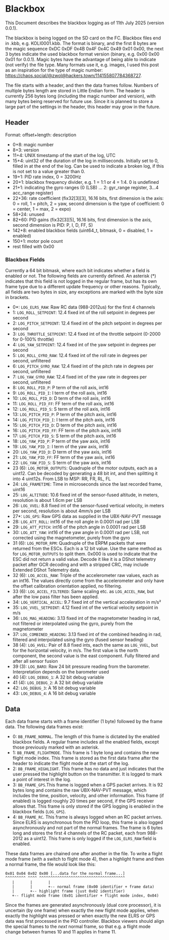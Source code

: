# Blackbox

This Document describes the blackbox logging as of 11th July 2025 (version 0.0.1).

The blackbox is being logged on the SD card on the FC. Blackbox files end in .kbb, e.g. KOLI0001.kbb.
The format is binary, and the first 8 bytes are the magic sequence 0xDC 0xDF 0x4B 0x4F 0x4C 0x49 0x01 0x00, the next 3 bytes indicate the used blackbox format version (binary, e.g. 0x00 0x00 0x01 for 0.0.1).
Magic bytes have the advantage of being able to indicate (not verify) the file type. Many formats use it, e.g. images, I used this post as an inspiration for the type of magic number: https://chaos.social/@zwol@hackers.town/114155807784368727.

The file starts with a header, and then the data frames follow. Numbers of multiple bytes length are stored in Little Endian form. The header is currently 256 bytes long (including the magic number and version), with many bytes being reserved for future use. Since it is planned to store a large part of the settings in the header, this header may grow in the future.

## Header

Format: offset+length: description

-   0+8: magic number
-   8+3: version
-   11+4: UNIX timestamp of the start of the log, UTC
-   15+4: uint32 of the duration of the log in milliseconds. Initially set to 0, filled in at the end of the log. Can be used to indicate a broken log, if this is not set to a value greater than 0.
-   19+1: PID rate index, 0 = 3200Hz
-   20+1: blackbox frequency divider, e.g. 1 = 1:1 or 4 = 1:4. 0 is undefined
-   21+1: indicating the gyro ranges (0 (LSB) ... 2: gyr_range register, 3...4 acc_range register)
-   22+36: rate coefficient (fix32[3][3], 16.16 bits, first dimension is the axis: 0 = roll, 1 = pitch, 2 = yaw, second dimension is the type of coefficient: 0 = center, 1 = max, 2 = expo)
-   58+24: unused
-   82+60: PID gains (fix32[3][5], 16.16 bits, first dimension is the axis, second dimension is PID: P, I, D, FF, S)
-   142+8: enabled blackbox fields (uint64_t, bitmask, 0 = disabled, 1 = enabled)
-   150+1: motor pole count
-   rest filled with 0x00

### Blackbox Fields

Currently a 64 bit bitmask, where each bit indicates whether a field is enabled or not. The following fields are currently defined. An asterisk (\*) indicates that this field is not logged in the regular frame, but has its own frame type due to a different update frequency or other reasons. Typically, all fields are two bytes in size, any exceptions are marked with the byte size in brackets.

-   0\*: `LOG_ELRS_RAW`: Raw RC data (988-2012us) for the first 4 channels
-   1: `LOG_ROLL_SETPOINT`: 12.4 fixed int of the roll setpoint in degrees per second
-   2: `LOG_PITCH_SETPOINT`: 12.4 fixed int of the pitch setpoint in degrees per second
-   3: `LOG_THROTTLE_SETPOINT`: 12.4 fixed int of the throttle setpoint (0-2000 for 0-100% throttle)
-   4: `LOG_YAW_SETPOINT`: 12.4 fixed int of the yaw setpoint in degrees per second
-   5: `LOG_ROLL_GYRO_RAW`: 12.4 fixed int of the roll rate in degrees per second, unfiltered
-   6: `LOG_PITCH_GYRO_RAW`: 12.4 fixed int of the pitch rate in degrees per second, unfiltered
-   7: `LOG_YAW_GYRO_RAW`: 12.4 fixed int of the yaw rate in degrees per second, unfiltered
-   8: `LOG_ROLL_PID_P`: P term of the roll axis, int16
-   9: `LOG_ROLL_PID_I`: I term of the roll axis, int16
-   10: `LOG_ROLL_PID_D`: D term of the roll axis, int16
-   11: `LOG_ROLL_PID_FF`: FF term of the roll axis, int16
-   12: `LOG_ROLL_PID_S`: S term of the roll axis, int16
-   13: `LOG_PITCH_PID_P`: P term of the pitch axis, int16
-   14: `LOG_PITCH_PID_I`: I term of the pitch axis, int16
-   15: `LOG_PITCH_PID_D`: D term of the pitch axis, int16
-   16: `LOG_PITCH_PID_FF`: FF term of the pitch axis, int16
-   17: `LOG_PITCH_PID_S`: S term of the pitch axis, int16
-   18: `LOG_YAW_PID_P`: P term of the yaw axis, int16
-   19: `LOG_YAW_PID_I`: I term of the yaw axis, int16
-   20: `LOG_YAW_PID_D`: D term of the yaw axis, int16
-   21: `LOG_YAW_PID_FF`: FF term of the yaw axis, int16
-   22: `LOG_YAW_PID_S`: S term of the yaw axis, int16
-   23 (6): `LOG_MOTOR_OUTPUTS`: Quadruple of the motor outputs, each as a uint12. Can be decoded by generating a 48 bit int, and then splitting it into 4 uint12s. From LSB to MSP: RR, FR, RL, FL
-   24: `LOG_FRAMETIME`: Time in microseconds since the last recorded frame, uint16
-   25: `LOG_ALTITUDE`: 10.6 fixed int of the sensor-fused altitude, in meters, resolution is about 1.6cm per LSB
-   26: `LOG_VVEL`: 8.8 fixed int of the sensor-fused vertical velocity, in meters per second, resolution is about 4mm/s per LSB
-   27\*: `LOG_GPS`: Raw GPS data as supplied in the UBX-NAV-PVT message
-   28: `LOG_ATT_ROLL`: int16 of the roll angle in 0.0001 rad per LSB
-   29: `LOG_ATT_PITCH`: int16 of the pitch angle in 0.0001 rad per LSB
-   30: `LOG_ATT_YAW`: int16 of the yaw angle in 0.0001 rad per LSB, not corrected using the magnetometer, purely from the gyro
-   31 (6): `LOG_MOTOR_RPM`: Quadruple of the ERPM packets that were returned from the ESCs. Each is a 12 bit value. Use the same method as for `LOG_MOTOR_OUTPUTS` to split them. 0x000 is used to indicate that the ESC did not return a valid value. Decode it like it is a DShot telemetry packet after GCR decoding and with a stripped CRC, may include Extended DShot Telemetry data.
-   32 (6): `LOG_ACCEL_RAW`: Triple of the accelerometer raw values, each as an int16. The values directly come from the accelerometer and only have the offset calibration orientation applied, no filtering.
-   33 (6): `LOG_ACCEL_FILTERED`: Same scaling etc. as `LOG_ACCEL_RAW`, but after the low pass filter has been applied.
-   34: `LOG_VERTICAL_ACCEL`: 9.7 fixed int of the vertical acceleration in m/s²
-   35: `LOG_VVEL_SETPOINT`: 4.12 fixed int of the vertical velocity setpoint in m/s
-   36: `LOG_MAG_HEADING`: 3.13 fixed int of the magnetometer heading in rad, not filtered or interpolated using the gyro, purely from the magnetometer
-   37: `LOG_COMBINED_HEADING`: 3.13 fixed int of the combined heading in rad, filtered and interpolated using the gyro (fused sensor heading)
-   38 (4): `LOG_HVEL`: Pair of 8.8 fixed ints, each the same as `LOG_VVEL`, but for the horizontal velocity, in m/s. The first value is the north component, the second value is the east component. Fully filtered and after all sensor fusion
-   39 (3): `LOG_BARO`: Raw 24 bit pressure reading from the barometer. Interpretation depends on the barometer used
-   40 (4): `LOG_DEBUG_1`: A 32 bit debug variable
-   41 (4): `LOG_DEBUG_2`: A 32 bit debug variable
-   42: `LOG_DEBUG_3`: A 16 bit debug variable
-   43: `LOG_DEBUG_4`: A 16 bit debug variable

## Data

Each data frame starts with a frame identifier (1 byte) followed by the frame data. The following data frames exist:

-   0: `BB_FRAME_NORMAL`. The length of this frame is dictated by the enabled blackbox fields. A regular frame includes all the enabled fields, except those previously marked with an asterisk.
-   1: `BB_FRAME_FLIGHTMODE`. This frame is 1 byte long and contains the new flight mode index. This frame is stored as the first data frame after the header to indicate the flight mode at the start of the log.
-   2: `BB_FRAME_HIGHLIGHT`. This frame has no data and just indicates that the user pressed the highlight button on the transmitter. It is logged to mark a point of interest in the log.
-   3: `BB_FRAME_GPS`.This frame is logged when a GPS packet arrives. It is 92 bytes long and contains the raw UBX-NAV-PVT message, which includes the time, position, velocity, and other information. This frame (if enabled) is logged roughly 20 times per second, if the GPS receiver allows that. This frame is only stored if the GPS logging is enabled in the blackbox fields (`LOG_GPS`).
-   4: `BB_FRAME_RC`. This frame is always logged when an RC packet arrives. Since ELRS is asynchronous from the PID loop, this frame is also logged asynchronously and not part of the normal frames. The frame is 6 bytes long and stores the first 4 channels of the RC packet, each from 988-2012 as a uint12. This frame is only logged if the `LOG_ELRS_RAW` field is enabled.

These data frames are chained one after another in the file. To write a flight mode frame (with a switch to flight mode 4), then a highlight frame and then a normal frame, the file would look like this:

```
0x01 0x04 0x02 0x00 [...data for the normal frame...]
^^^^^^^^^ ^^^^ ^^^^^^^^^^^^^^^^^^^^^^^^^^^^^^^^^^^^^^
   |       |       |
   |       |       +-- normal frame (0x00 identifier + frame data)
   |       +-- highlight frame (just 0x02 identifier)
   +-- flight mode frame (0x01 identifier + flight mode index, 0x04)
```

Since the frames are generated asynchronously (dual core processor), it is uncertain (by one frame) when exactly the new flight mode applies, when exactly the highlight was pressed or when exactly the new ELRS or GPS data was first processed in the PID controller. Blackbox viewers should align the special frames to the _next_ normal frame, so that e.g. a flight mode change between frames 10 and 11 applies in frame 11.
